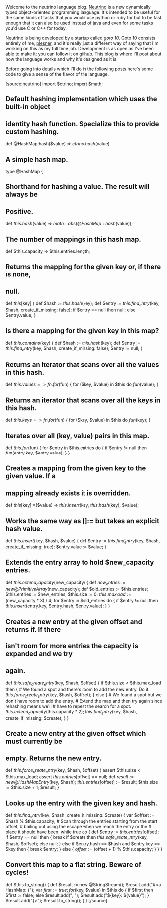 Welcome to the neutrino language blog. [Neutrino](http://ne.utrino.org) is a new
dynamically typed object-oriented programming language. It's intended to be
useful for the same kinds of tasks that you would use python or ruby for but to
be fast enough that it can also be used instead of java and even for some tasks
you'd use C or C++ for today.

Neutrino is being developed by a startup called *goto 10*. Goto 10 consists
entirely of me, [plesner](http://c7n.p5r.org), and it's really just a different
way of saying that I'm working on this as my full time job. Development is as
open as I've been able to make it; you can follow it on
[github](https://github.com/ne-utrino/neutrino/wiki). This blog is where I'll
post about how the language works and why it's designed as it is.

Before going into details which I'll do in the following posts here's some
code to give a sense of the flavor of the language.

[source:neutrino]
import $ctrino;
import $math;

## Default hashing implementation which uses the built-in object
## identity hash function. Specialize this to provide custom hashing.
def @HashMap:hash($value) => $ctrino.hash($value)

## A simple hash map.
type @HashMap {

  ## Shorthand for hashing a value. The result will always be
  ## Positive.
  def $this.hash($value) => $math:abs(@HashMap:hash($value));

  ## The number of mappings in this hash map.
  def $this.capacity => $this.entries.length;

  ## Returns the mapping for the given key or, if there is none,
  ## null.
  def $this[$key] {
    def $hash := $this.hash($key);
    def $entry := $this.find_entry($key, $hash,
      create_if_missing: false);
    if $entry == null
      then null;
      else $entry.value;
  }

  ## Is there a mapping for the given key in this map?
  def $this.contains($key) {
    def $hash := $this.hash($key);
    def $entry := $this.find_entry($key, $hash,
      create_if_missing: false);
    $entry != null;
  }

  ## Returns an iterator that scans over all the values in this hash.
  def $this.values => fn .for($fun) {
    for ($key, $value) in $this do
      $fun($value);
  }

  ## Returns an iterator that scans over all the keys in this hash.
  def $this.keys => fn .for($fun) {
    for ($key, $value) in $this do
      $fun($key);
  }

  ## Iterates over all (key, value) pairs in this map.
  def $this.for($fun) {
    for $entry in $this.entries do {
      if $entry != null then
        $fun($entry.key, $entry.value);
    }
  }

  ## Creates a mapping from the given key to the given value. If a
  ## mapping already exists it is overridden.
  def $this[$key]:=($value)
   => $this.insert($key, $this.hash($key), $value);

  ## Works the same way as []:= but takes an explicit hash value.
  def $this.insert($key, $hash, $value) {
    def $entry := $this.find_entry($key, $hash,
      create_if_missing: true);
    $entry.value := $value;
  }

  ## Extends the entry array to hold $new_capacity entries.
  def $this.extend_capacity($new_capacity) {
    def $new_entries := new @PrimitiveArray($new_capacity);
    def $old_entries := $this.entries;
    $this.entries := $new_entries;
    $this.size := 0;
    $this.max_load := ($new_capacity * 3) / 4;
    for $entry in $old_entries do {
      if $entry != null then
        $this.insert($entry.key, $entry.hash, $entry.value);
    }
  }

  ## Creates a new entry at the given offset and returns if. If there
  ## isn't room for more entries the capacity is expanded and we try
  ## again.
  def $this.safe_create_entry($key, $hash, $offset) {
    if $this.size < $this.max_load then {
      # We found a spot and there's room to add the new entry. Do it.
      $this.force_create_entry($key, $hash, $offset);
    } else {
      # We found a spot but we don't have room to add the entry.
      # Extend the map and then try again since rehashing means we'll
      # have to repeat the search for a spot.
      $this.extend_capacity($this.capacity * 2);
      $this.find_entry($key, $hash, create_if_missing: $create);
    }
  }

  ## Create a new entry at the given offset which must currently be
  ## empty. Returns the new entry.
  def $this.force_create_entry($key, $hash, $offset) {
    assert $this.size < $this.max_load;
    assert $this.entries[$offset] == null;
    def $result := new @HashMapEntry($key, $hash);
    $this.entries[$offset] := $result;
    $this.size := $this.size + 1;
    $result;
  }

  ## Looks up the entry with the given key and hash.
  def $this.find_entry($key, $hash, create_if_missing: $create) {
    var $offset := $hash % $this.capacity;
    # Scan through the entries starting from the start offset,
    # bailing out using the escape when we reach the entry or the
    # place it should have been.
    while true do {
      def $entry := $this.entries[$offset];
      if $entry == null then {
        break if $create
          then $this.safe_create_entry($key, $hash, $offset);
          else null;
      } else if $entry.hash == $hash and $entry.key == $key then {
        break $entry;
      } else {
        $offset := ($offset + 1) % $this.capacity;
      }
    }
  }

  ## Convert this map to a flat string. Beware of cycles!
  def $this.to_string() {
    def $result := new @StringStream();
    $result.add("#<a HashMap: {");
    var $first := true;
    for ($key, $value) in $this do {
      if $first
        then $first := false;
        else $result.add(", ");
      $result.add("${key}: ${value}");
    }
    $result.add("}>");
    $result.to_string();
  }
}
[/source]
